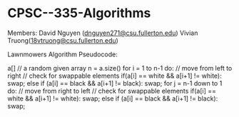 # CPSC--335-Algorithms

Members:
David Nguyen (dnguyen271@csu.fullerton.edu)
Vivian Truong(18vtruong@csu.fullerton.edu)

Lawnmowers Algorithm Pseudocode:

a[] // a random given array
n = a.size()
for i = 1 to n-1 do:  // move from left to right
// check for swappable elements
     if(a[i] == white && a[i+1] != white):
          swap;
     else if (a[i] == black && a[i+1] != black):
          swap;
for j = n-1 down to 1 do:  // move from right to left
// check for swappable elements
     if(a[i] == white && a[i+1] != white):
          swap;
     else if (a[i] == black && a[i+1] != black):
          swap;
